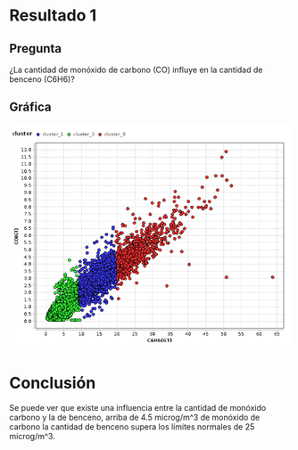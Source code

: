 # Resultado 1
## Pregunta
¿La cantidad de monóxido de carbono (CO) influye en la cantidad de benceno (C6H6)?

## Gráfica
![Resultado 1](https://raw.githubusercontent.com/jboris/uasb_analytics-1/master/Resultado1.png)
# Conclusión
Se puede ver que existe una influencia entre la cantidad de monóxido carbono y la de benceno, arriba de 4.5 microg/m^3 de monóxido de carbono la cantidad de benceno supera los límites normales de 25 microg/m^3.

